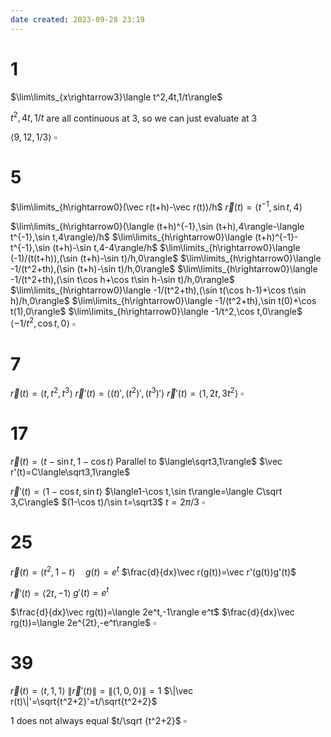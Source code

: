 ```yaml
---
date created: 2023-09-28 23:19
---
```


# 1

$\lim\limits_{x\rightarrow3}\langle t^2,4t,1/t\rangle$

$t^2,4t,1/t$ are all continuous at 3, so we can just evaluate at 3

$\langle 9,12,1/3\rangle$
$\square$

# 5

$\lim\limits_{h\rightarrow0}(\vec r(t+h)-\vec r(t))/h$
$\vec r(t)=\langle t^{-1},\sin t,4\rangle$

$\lim\limits_{h\rightarrow0}(\langle (t+h)^{-1},\sin (t+h),4\rangle-\langle t^{-1},\sin t,4\rangle)/h$
$\lim\limits_{h\rightarrow0}\langle (t+h)^{-1}-t^{-1},\sin (t+h)-\sin t,4-4\rangle/h$
$\lim\limits_{h\rightarrow0}\langle (-1)/(t(t+h)),(\sin (t+h)-\sin t)/h,0\rangle$
$\lim\limits_{h\rightarrow0}\langle -1/(t^2+th),(\sin (t+h)-\sin t)/h,0\rangle$
$\lim\limits_{h\rightarrow0}\langle -1/(t^2+th),(\sin t\cos h+\cos t\sin h-\sin t)/h,0\rangle$
$\lim\limits_{h\rightarrow0}\langle -1/(t^2+th),(\sin t(\cos h-1)+\cos t\sin h)/h,0\rangle$
$\lim\limits_{h\rightarrow0}\langle -1/(t^2+th),\sin t(0)+\cos t(1),0\rangle$
$\lim\limits_{h\rightarrow0}\langle -1/t^2,\cos t,0\rangle$
$\langle -1/t^2,\cos t,0\rangle$
$\square$

# 7

$\vec r(t)=\langle t,t^2,t^3\rangle$
$\vec r'(t)=\langle (t)',(t^2)',(t^3)'\rangle$
$\vec r'(t)=\langle 1,2t,3t^2\rangle$
$\square$

# 17

$\vec r(t)=\langle t-\sin t,1-\cos t\rangle$
Parallel to $\langle\sqrt3,1\rangle$
$\vec r'(t)=C\langle\sqrt3,1\rangle$

$\vec r'(t)=\langle1-\cos t,\sin t\rangle$
$\langle1-\cos t,\sin t\rangle=\langle C\sqrt 3,C\rangle$
$(1-\cos t)/\sin t=\sqrt3$
$t=2\pi/3$
$\square$

# 25

$\vec r(t)=\langle t^2,1-t\rangle\quad g(t)=e^t$
$\frac{d}{dx}\vec r(g(t))=\vec r'(g(t))g'(t)$

$\vec r'(t)=\langle2t,-1\rangle$
$g'(t)=e^t$

$\frac{d}{dx}\vec rg(t))=\langle 2e^t,-1\rangle e^t$
$\frac{d}{dx}\vec rg(t))=\langle 2e^{2t},-e^t\rangle$
$\square$

# 39

$\vec r(t)=\langle t,1,1\rangle$
$\|\vec r'(t)\|=\|\langle1,0,0\rangle\|=1$
$\|\vec r(t)\|'=\sqrt{t^2+2}'=t/\sqrt{t^2+2}$

1 does not always equal $t/\sqrt {t^2+2}$
$\square$
